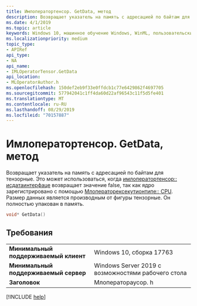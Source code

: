 ```yaml
---
title: Имлоператортенсор. GetData, метод
description: Возвращает указатель на память с адресацией по байтам для тензорные.
ms.date: 4/1/2019
ms.topic: article
keywords: Windows 10, машинное обучение Windows, WinML, пользовательские операторы, GetData
ms.localizationpriority: medium
topic_type:
- APIRef
api_type:
- NA
api_name:
- IMLOperatorTensor.GetData
api_location:
- MLOperatorAuthor.h
ms.openlocfilehash: 150def2eb9f33e0ffdcb1c77e6429862f4697705
ms.sourcegitcommit: 577942041c1ff4da60d22af96543c11f5d5fe401
ms.translationtype: MT
ms.contentlocale: ru-RU
ms.lasthandoff: 08/29/2019
ms.locfileid: "70157887"
---
```

# <a name="imloperatortensorgetdata-method"></a>Имлоператортенсор. GetData, метод

Возвращает указатель на память с адресацией по байтам для тензорные. Это может использоваться, когда [имлоператортенсор:: исдатаинтерфаце](IMLOperatorTensor_IsDataInterface.md) возвращает значение false, так как ядро зарегистрировано с помощью [Млоператорексекутионтипе:: CPU](MLOperatorExecutionType.md). Размер данных является производным от фигуры тензорные. Он полностью упакован в память.

```cpp
void* GetData()
```

## <a name="requirements"></a>Требования

| | |
|-|-|
| **Минимальный поддерживаемый клиент** | Windows 10, сборка 17763 |
| **Минимальный поддерживаемый сервер** | Windows Server 2019 с возможностями рабочего стола |
| **Заголовок** | Млоператораусор. h |

[!INCLUDE [help](../../includes/get-help.md)]

